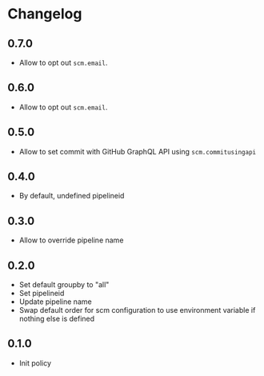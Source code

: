 # Changelog

## 0.7.0

* Allow to opt out `scm.email`.

## 0.6.0

* Allow to opt out `scm.email`.

## 0.5.0

* Allow to set commit with GitHub GraphQL API using `scm.commitusingapi`

## 0.4.0

* By default, undefined pipelineid

## 0.3.0

* Allow to override pipeline name

## 0.2.0

* Set default groupby to "all"
* Set pipelineid
* Update pipeline name
* Swap default order for scm configuration to use environment variable if nothing else is defined

## 0.1.0

* Init policy

